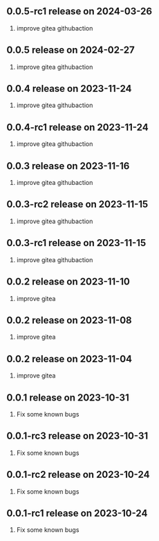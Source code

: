## 0.0.5-rc1 release on 2024-03-26
1. improve gitea githubaction
## 0.0.5 release on 2024-02-27
1. improve gitea githubaction
## 0.0.4 release on 2023-11-24
1. improve gitea githubaction
## 0.0.4-rc1 release on 2023-11-24
1. improve gitea githubaction
## 0.0.3 release on 2023-11-16
1. improve gitea githubaction
## 0.0.3-rc2 release on 2023-11-15
1. improve gitea githubaction
## 0.0.3-rc1 release on 2023-11-15
1. improve gitea githubaction
## 0.0.2 release on 2023-11-10
1. improve gitea
## 0.0.2 release on 2023-11-08
1. improve gitea
## 0.0.2 release on 2023-11-04
1. improve gitea
## 0.0.1 release on 2023-10-31
1. Fix some known bugs
## 0.0.1-rc3 release on 2023-10-31
1. Fix some known bugs
## 0.0.1-rc2 release on 2023-10-24
1. Fix some known bugs
## 0.0.1-rc1 release on 2023-10-24
1. Fix some known bugs